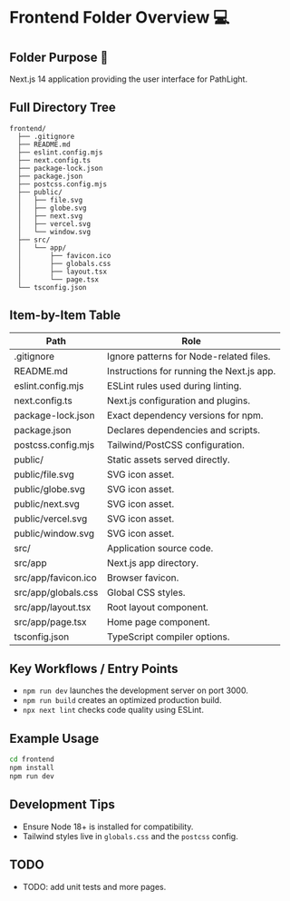 # Frontend Folder Overview 💻

## Folder Purpose 🎯
Next.js 14 application providing the user interface for PathLight.

## Full Directory Tree
```text
frontend/
  ├── .gitignore
  ├── README.md
  ├── eslint.config.mjs
  ├── next.config.ts
  ├── package-lock.json
  ├── package.json
  ├── postcss.config.mjs
  ├── public/
  │   ├── file.svg
  │   ├── globe.svg
  │   ├── next.svg
  │   ├── vercel.svg
  │   └── window.svg
  ├── src/
  │   └── app/
  │       ├── favicon.ico
  │       ├── globals.css
  │       ├── layout.tsx
  │       └── page.tsx
  └── tsconfig.json
```

## Item-by-Item Table
| Path | Role |
| --- | --- |
| .gitignore | Ignore patterns for Node-related files. |
| README.md | Instructions for running the Next.js app. |
| eslint.config.mjs | ESLint rules used during linting. |
| next.config.ts | Next.js configuration and plugins. |
| package-lock.json | Exact dependency versions for npm. |
| package.json | Declares dependencies and scripts. |
| postcss.config.mjs | Tailwind/PostCSS configuration. |
| public/ | Static assets served directly. |
| public/file.svg | SVG icon asset. |
| public/globe.svg | SVG icon asset. |
| public/next.svg | SVG icon asset. |
| public/vercel.svg | SVG icon asset. |
| public/window.svg | SVG icon asset. |
| src/ | Application source code. |
| src/app | Next.js app directory. |
| src/app/favicon.ico | Browser favicon. |
| src/app/globals.css | Global CSS styles. |
| src/app/layout.tsx | Root layout component. |
| src/app/page.tsx | Home page component. |
| tsconfig.json | TypeScript compiler options. |

## Key Workflows / Entry Points
- `npm run dev` launches the development server on port 3000.
- `npm run build` creates an optimized production build.
- `npx next lint` checks code quality using ESLint.

## Example Usage
```bash
cd frontend
npm install
npm run dev
```

## Development Tips
- Ensure Node 18+ is installed for compatibility.
- Tailwind styles live in `globals.css` and the `postcss` config.

## TODO
- TODO: add unit tests and more pages.
